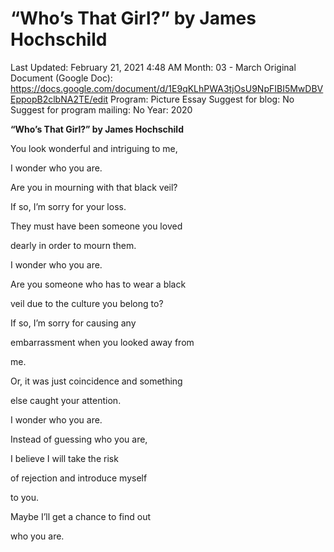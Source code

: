 # “Who’s That Girl?” by James Hochschild

Last Updated: February 21, 2021 4:48 AM
Month: 03 - March
Original Document (Google Doc): https://docs.google.com/document/d/1E9qKLhPWA3tjOsU9NpFIBI5MwDBVEppopB2clbNA2TE/edit
Program: Picture Essay
Suggest for blog: No
Suggest for program mailing: No
Year: 2020

**“Who’s That Girl?” by James Hochschild**

You look wonderful and intriguing to me,

I wonder who you are.

Are you in mourning with that black veil?

If so, I’m sorry for your loss.

They must have been someone you loved

dearly in order to mourn them.

I wonder who you are.

Are you someone who has to wear a black

veil due to the culture you belong to?

If so, I’m sorry for causing any

embarrassment when you looked away from

me.

Or, it was just coincidence and something

else caught your attention.

I wonder who you are.

Instead of guessing who you are,

I believe I will take the risk

of rejection and introduce myself

to you.

Maybe I’ll get a chance to find out

who you are.